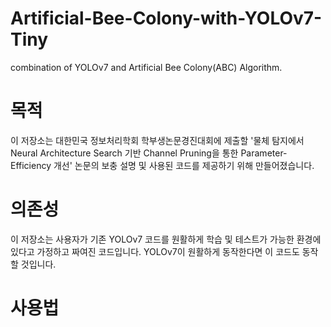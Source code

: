 # Artificial-Bee-Colony-with-YOLOv7-Tiny
combination of YOLOv7 and Artificial Bee Colony(ABC) Algorithm.

# 목적
이 저장소는 대한민국 정보처리학회 학부생논문경진대회에 제출할 '물체 탐지에서 Neural Architecture Search 기반 Channel Pruning을 통한 Parameter-Efficiency 개선' 논문의 보충 설명 및 사용된 코드를 제공하기 위해 만들어졌습니다.

# 의존성
이 저장소는 사용자가 기존 YOLOv7 코드를 원활하게 학습 및 테스트가 가능한 환경에 있다고 가정하고 짜여진 코드입니다. YOLOv7이 원활하게 동작한다면 이 코드도 동작할 것입니다.

# 사용법
